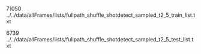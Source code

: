 71050 ../../data/allFrames/lists/fullpath_shuffle_shotdetect_sampled_t2_5_train_list.txt


6739 ../../data/allFrames/lists/fullpath_shuffle_shotdetect_sampled_t2_5_test_list.txt

